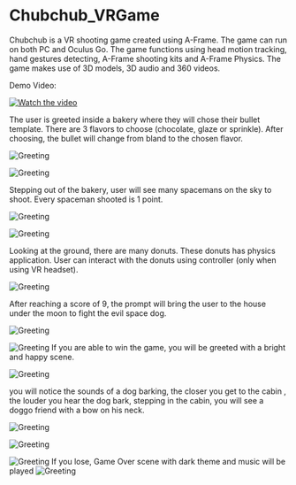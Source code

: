 # Chubchub_VRGame
Chubchub is a VR shooting game created using A-Frame. The game can run on both PC and Oculus Go.  The game functions using head motion tracking, hand gestures detecting, A-Frame shooting kits and A-Frame Physics. The game makes use of 3D models, 3D audio and 360 videos.

Demo Video:

[![Watch the video](https://github.com/HaiTrieuNg/Chubchub_VRGame/blob/master/RM_Images/Screenshot%20(942).png)](https://www.youtube.com/watch?v=MkCKP7M16yA&feature=youtu.be&fbclid=IwAR3mgHYk2pZQOm6el0KafFER-7YgmXGSbv0RkgmE7NsL7Cjb5OYG6Pn_p1w)

The user is greeted inside a bakery where they will chose their bullet template. There are 3 flavors to choose (chocolate, glaze or sprinkle). After choosing, the bullet will change from bland to the chosen flavor.

![Greeting](https://github.com/HaiTrieuNg/Chubchub_VRGame/blob/master/RM_Images/Screenshot%20(876).png)

![Greeting](https://github.com/HaiTrieuNg/Chubchub_VRGame/blob/master/RM_Images/Screenshot%20(877).png)



Stepping out of the bakery, user will see many spacemans on the sky to shoot. Every spaceman shooted is 1 point.

![Greeting](https://github.com/HaiTrieuNg/Chubchub_VRGame/blob/master/RM_Images/Screenshot%20(878).png)

![Greeting](https://github.com/HaiTrieuNg/Chubchub_VRGame/blob/master/RM_Images/Screenshot%20(889).png)


Looking at the ground, there are many donuts. These donuts has physics application. User can interact with the donuts using controller (only when using VR headset). 

![Greeting](https://github.com/HaiTrieuNg/Chubchub_VRGame/blob/master/RM_Images/Screenshot%20(879).png)

After reaching a score of 9, the prompt will bring the user to the house under the moon to fight the evil space dog. 

![Greeting](https://github.com/HaiTrieuNg/Chubchub_VRGame/blob/master/RM_Images/Screenshot%20(882).png)

![Greeting](https://github.com/HaiTrieuNg/Chubchub_VRGame/blob/master/RM_Images/Screenshot%20(883).png)
If you are able to win the game, you will be greeted with a bright and happy scene. 




![Greeting](https://github.com/HaiTrieuNg/Chubchub_VRGame/blob/master/RM_Images/Screenshot%20(884).png)

you will notice the sounds of a dog barking, the closer you get to the cabin , the louder you hear the dog bark, stepping in the cabin, you will see a doggo friend with a bow on his neck.



![Greeting](https://github.com/HaiTrieuNg/Chubchub_VRGame/blob/master/RM_Images/Screenshot%20(887).png)

![Greeting](https://github.com/HaiTrieuNg/Chubchub_VRGame/blob/master/RM_Images/Screenshot%20(888).png)

![Greeting](https://github.com/HaiTrieuNg/Chubchub_VRGame/blob/master/RM_Images/Screenshot%20(886).png)
If you lose, Game Over scene with dark theme and music will be played
![Greeting](https://github.com/HaiTrieuNg/Chubchub_VRGame/blob/master/RM_Images/Screenshot%20(881).png)

